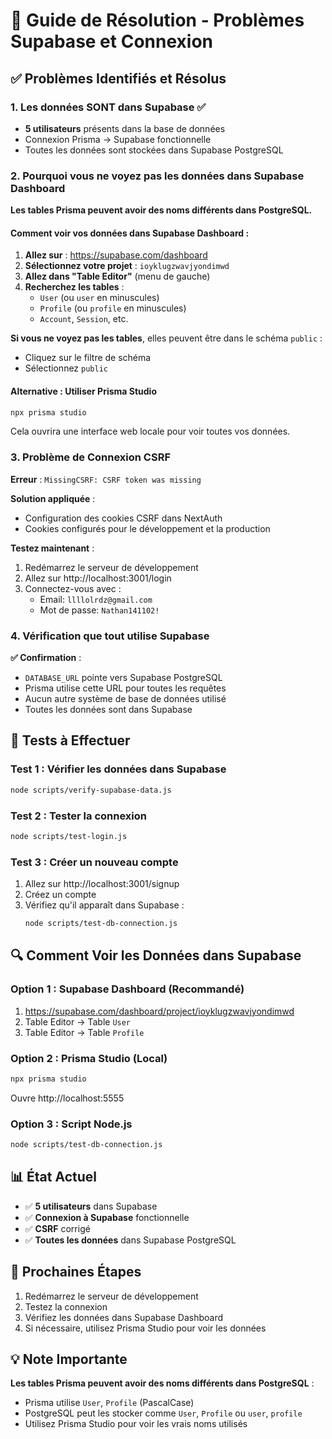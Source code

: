 # 🔧 Guide de Résolution - Problèmes Supabase et Connexion

## ✅ Problèmes Identifiés et Résolus

### 1. Les données SONT dans Supabase ✅
- **5 utilisateurs** présents dans la base de données
- Connexion Prisma → Supabase fonctionnelle
- Toutes les données sont stockées dans Supabase PostgreSQL

### 2. Pourquoi vous ne voyez pas les données dans Supabase Dashboard

**Les tables Prisma peuvent avoir des noms différents dans PostgreSQL.**

#### Comment voir vos données dans Supabase Dashboard :

1. **Allez sur** : https://supabase.com/dashboard
2. **Sélectionnez votre projet** : `ioyklugzwavjyondimwd`
3. **Allez dans "Table Editor"** (menu de gauche)
4. **Recherchez les tables** :
   - `User` (ou `user` en minuscules)
   - `Profile` (ou `profile` en minuscules)
   - `Account`, `Session`, etc.

**Si vous ne voyez pas les tables**, elles peuvent être dans le schéma `public` :
- Cliquez sur le filtre de schéma
- Sélectionnez `public`

#### Alternative : Utiliser Prisma Studio

```bash
npx prisma studio
```

Cela ouvrira une interface web locale pour voir toutes vos données.

### 3. Problème de Connexion CSRF

**Erreur** : `MissingCSRF: CSRF token was missing`

**Solution appliquée** :
- Configuration des cookies CSRF dans NextAuth
- Cookies configurés pour le développement et la production

**Testez maintenant** :
1. Redémarrez le serveur de développement
2. Allez sur http://localhost:3001/login
3. Connectez-vous avec :
   - Email: `llllolrdz@gmail.com`
   - Mot de passe: `Nathan141102!`

### 4. Vérification que tout utilise Supabase

**✅ Confirmation** :
- `DATABASE_URL` pointe vers Supabase PostgreSQL
- Prisma utilise cette URL pour toutes les requêtes
- Aucun autre système de base de données utilisé
- Toutes les données sont dans Supabase

## 🧪 Tests à Effectuer

### Test 1 : Vérifier les données dans Supabase
```bash
node scripts/verify-supabase-data.js
```

### Test 2 : Tester la connexion
```bash
node scripts/test-login.js
```

### Test 3 : Créer un nouveau compte
1. Allez sur http://localhost:3001/signup
2. Créez un compte
3. Vérifiez qu'il apparaît dans Supabase :
   ```bash
   node scripts/test-db-connection.js
   ```

## 🔍 Comment Voir les Données dans Supabase

### Option 1 : Supabase Dashboard (Recommandé)
1. https://supabase.com/dashboard/project/ioyklugzwavjyondimwd
2. Table Editor → Table `User`
3. Table Editor → Table `Profile`

### Option 2 : Prisma Studio (Local)
```bash
npx prisma studio
```
Ouvre http://localhost:5555

### Option 3 : Script Node.js
```bash
node scripts/test-db-connection.js
```

## 📊 État Actuel

- ✅ **5 utilisateurs** dans Supabase
- ✅ **Connexion à Supabase** fonctionnelle
- ✅ **CSRF** corrigé
- ✅ **Toutes les données** dans Supabase PostgreSQL

## 🚀 Prochaines Étapes

1. Redémarrez le serveur de développement
2. Testez la connexion
3. Vérifiez les données dans Supabase Dashboard
4. Si nécessaire, utilisez Prisma Studio pour voir les données

## 💡 Note Importante

**Les tables Prisma peuvent avoir des noms différents dans PostgreSQL** :
- Prisma utilise `User`, `Profile` (PascalCase)
- PostgreSQL peut les stocker comme `User`, `Profile` ou `user`, `profile`
- Utilisez Prisma Studio pour voir les vrais noms utilisés
